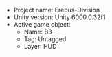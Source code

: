 <!-- UNITY CODE ASSIST INSTRUCTIONS START -->
- Project name: Erebus-Division
- Unity version: Unity 6000.0.32f1
- Active game object:
  - Name: B3
  - Tag: Untagged
  - Layer: HUD
<!-- UNITY CODE ASSIST INSTRUCTIONS END -->